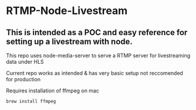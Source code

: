 # RTMP-Node-Livestream

## This is intended as a POC and easy reference for setting up a livestream with node.

This repo uses node-media-server to serve a RTMP server for livestreaming data under HLS

Current repo works as intended & has very basic setup not reccomended for production

Requires installation of ffmpeg
on mac
```
brew install ffmpeg
```
